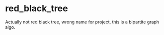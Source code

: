 # red_black_tree

Actually not red black tree, wrong name for project, this is a bipartite graph algo.
